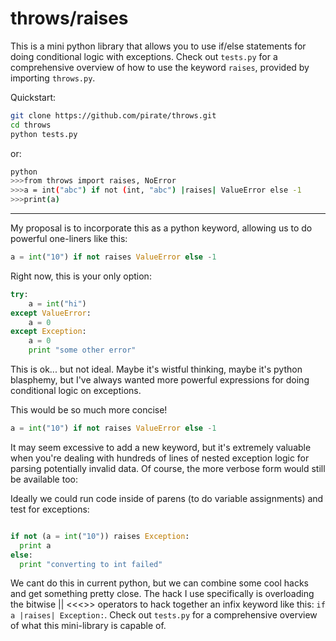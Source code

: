 throws/raises
=============

This is a mini python library that allows you to use if/else statements for doing conditional logic with exceptions.
Check out `tests.py` for a comprehensive overview of how to use the keyword `raises`, provided by importing `throws.py`.

Quickstart:
```bash
git clone https://github.com/pirate/throws.git
cd throws
python tests.py
```
or:
```bash
python
>>>from throws import raises, NoError
>>>a = int("abc") if not (int, "abc") |raises| ValueError else -1
>>>print(a)
```
-----------

My proposal is to incorporate this as a python keyword, allowing us to do powerful one-liners like this:

```python
a = int("10") if not raises ValueError else -1
```


Right now, this is your only option:

```python
try:
    a = int("hi")
except ValueError:
    a = 0
except Exception:
    a = 0
    print "some other error"
```

This is ok... but not ideal.
Maybe it's wistful thinking, maybe it's python blasphemy, but I've always wanted more powerful expressions for doing conditional logic on exceptions.  

This would be so much more concise!

```python
a = int("10") if not raises ValueError else -1
```

It may seem excessive to add a new keyword, but it's extremely valuable when you're dealing with hundreds of lines of nested exception logic for parsing potentially invalid data.
Of course, the more verbose form would still be available too:

Ideally we could run code inside of parens (to do variable assignments) and test for exceptions:

```python

if not (a = int("10")) raises Exception:
  print a
else:
  print "converting to int failed"
```

We cant do this in current python, but we can combine some cool hacks and get something pretty close.
The hack I use specifically is overloading the bitwise || <<<>> operators to hack together an infix keyword like this: `if a |raises| Exception:`.
Check out `tests.py` for a comprehensive overview of what this mini-library is capable of.
